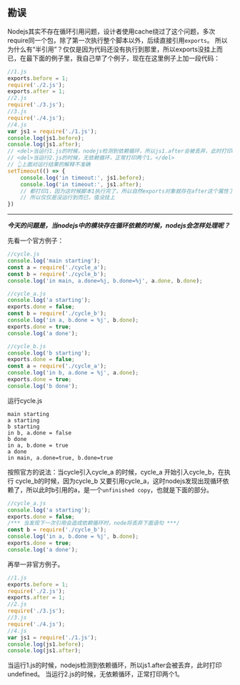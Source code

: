 ## 勘误

Nodejs其实不存在循环引用问题，设计者使用cache绕过了这个问题，多次require同一个包，除了第一次执行整个脚本以外，后续直接引用`exports`。
所以为什么有“半引用”？仅仅是因为代码还没有执行到那里，所以exports没挂上而已，在最下面的例子里，我自己举了个例子，现在在这里例子上加一段代码：

```js
//1.js
exports.before = 1;
require('./2.js');
exports.after = 1;
//2.js
require('./3.js');
//3.js
require('./4.js');
//4.js
var js1 = require('./1.js');
console.log(js1.before);
console.log(js1.after);
// <del>当运行1.js的时候，nodejs检测到依赖循环，所以js1.after会被丢弃，此时打印undefined。</del>
// <del>当运行2.js的时候，无依赖循环，正常打印两个1。</del>
// 👆上面对运行结果的解释不准确
setTimeout(() => {
    console.log('in timeout:', js1.before);
    console.log('in timeout:', js1.after);   
    // 都打印1，因为这时候脚本1执行完了，所以自然exports对象就存在after这个属性了
    // 所以仅仅是没运行到而已，值没挂上
})
```

----------------------------------------------------------------

***今天的问题是，当nodejs中的模块存在循环依赖的时候，nodejs会怎样处理呢？***

先看一个官方例子：

```js
//cycle.js
console.log('main starting');
const a = require('./cycle_a');
const b = require('./cycle_b');
console.log('in main, a.done=%j, b.done=%j', a.done, b.done);
```
```js
//cycle_a.js
console.log('a starting');
exports.done = false;
const b = require('./cycle_b');
console.log('in a, b.done = %j', b.done);
exports.done = true;
console.log('a done');
```
```js
//cycle_b.js
console.log('b starting');
exports.done = false;
const a = require('./cycle_a');
console.log('in b, a.done = %j', a.done);
exports.done = true;
console.log('b done');
```
运行cycle.js
```
main starting
a starting
b starting
in b, a.done = false
b done
in a, b.done = true
a done
in main, a.done=true, b.done=true
```
按照官方的说法：当cycle引入cycle_a 的时候，cycle_a 开始引入cycle_b，在执行 cycle_b的时候，因为cycle_b 又要引用cycle_a，这时nodejs发现出现循环依赖了，所以此时b引用的a，是一个`unfinished copy`，也就是下面的部分。

```js
//cycle_a.js
console.log('a starting');
exports.done = false;
/*** 当发现下一次引用会造成依赖循环时，node将丢弃下面语句 ***/
const b = require('./cycle_b');
console.log('in a, b.done = %j', b.done);
exports.done = true;
console.log('a done');
```

再举一非官方例子。

```js
//1.js
exports.before = 1;
require('./2.js');
exports.after = 1;
//2.js
require('./3.js');
//3.js
require('./4.js');
//4.js
var js1 = require('./1.js');
console.log(js1.before);
console.log(js1.after);
```
当运行1.js的时候，nodejs检测到依赖循环，所以js1.after会被丢弃，此时打印undefined。
当运行2.js的时候，无依赖循环，正常打印两个1。